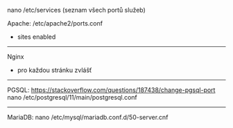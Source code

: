 nano /etc/services (seznam všech portů služeb)

Apache:
/etc/apache2/ports.conf
+ sites enabled
---------------------------------------------------------------------------------------------------
Nginx
+ pro každou stránku zvlášť

---------------------------------------------------------------------------------------------------
PGSQL:
https://stackoverflow.com/questions/187438/change-pgsql-port
nano /etc/postgresql/11/main/postgresql.conf

---------------------------------------------------------------------------------------------------
MariaDB:
nano /etc/mysql/mariadb.conf.d/50-server.cnf